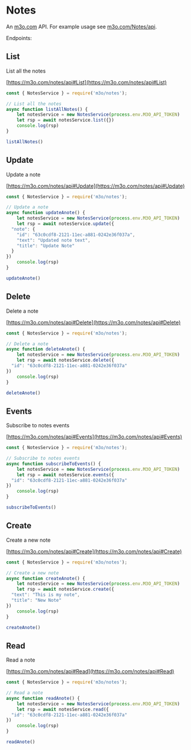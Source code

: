# Notes

An [m3o.com](https://m3o.com) API. For example usage see [m3o.com/Notes/api](https://m3o.com/Notes/api).

Endpoints:

## List

List all the notes


[https://m3o.com/notes/api#List](https://m3o.com/notes/api#List)

```js
const { NotesService } = require('m3o/notes');

// List all the notes
async function listAllNotes() {
	let notesService = new NotesService(process.env.M3O_API_TOKEN)
	let rsp = await notesService.list({})
	console.log(rsp)
}

listAllNotes()
```
## Update

Update a note


[https://m3o.com/notes/api#Update](https://m3o.com/notes/api#Update)

```js
const { NotesService } = require('m3o/notes');

// Update a note
async function updateAnote() {
	let notesService = new NotesService(process.env.M3O_API_TOKEN)
	let rsp = await notesService.update({
  "note": {
    "id": "63c0cdf8-2121-11ec-a881-0242e36f037a",
    "text": "Updated note text",
    "title": "Update Note"
  }
})
	console.log(rsp)
}

updateAnote()
```
## Delete

Delete a note


[https://m3o.com/notes/api#Delete](https://m3o.com/notes/api#Delete)

```js
const { NotesService } = require('m3o/notes');

// Delete a note
async function deleteAnote() {
	let notesService = new NotesService(process.env.M3O_API_TOKEN)
	let rsp = await notesService.delete({
  "id": "63c0cdf8-2121-11ec-a881-0242e36f037a"
})
	console.log(rsp)
}

deleteAnote()
```
## Events

Subscribe to notes events


[https://m3o.com/notes/api#Events](https://m3o.com/notes/api#Events)

```js
const { NotesService } = require('m3o/notes');

// Subscribe to notes events
async function subscribeToEvents() {
	let notesService = new NotesService(process.env.M3O_API_TOKEN)
	let rsp = await notesService.events({
  "id": "63c0cdf8-2121-11ec-a881-0242e36f037a"
})
	console.log(rsp)
}

subscribeToEvents()
```
## Create

Create a new note


[https://m3o.com/notes/api#Create](https://m3o.com/notes/api#Create)

```js
const { NotesService } = require('m3o/notes');

// Create a new note
async function createAnote() {
	let notesService = new NotesService(process.env.M3O_API_TOKEN)
	let rsp = await notesService.create({
  "text": "This is my note",
  "title": "New Note"
})
	console.log(rsp)
}

createAnote()
```
## Read

Read a note


[https://m3o.com/notes/api#Read](https://m3o.com/notes/api#Read)

```js
const { NotesService } = require('m3o/notes');

// Read a note
async function readAnote() {
	let notesService = new NotesService(process.env.M3O_API_TOKEN)
	let rsp = await notesService.read({
  "id": "63c0cdf8-2121-11ec-a881-0242e36f037a"
})
	console.log(rsp)
}

readAnote()
```
